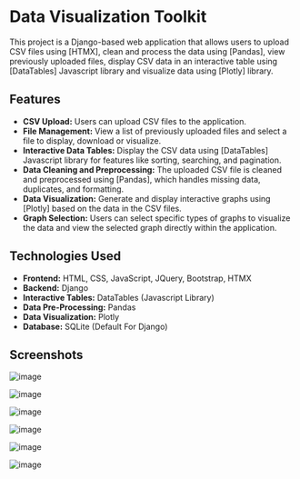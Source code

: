 # Data Visualization Toolkit
This project is a Django-based web application that allows users to upload CSV files using [HTMX], clean and process the data using [Pandas], view previously uploaded files, display CSV data in an interactive table using [DataTables] Javascript library and visualize data using [Plotly] library.

## Features
- **CSV Upload:** Users can upload CSV files to the application.
- **File Management:** View a list of previously uploaded files and select a file to display, download or visualize.
- **Interactive Data Tables:** Display the CSV data using [DataTables] Javascript library for features like sorting, searching, and pagination.
- **Data Cleaning and Preprocessing:** The uploaded CSV file is cleaned and preprocessed using [Pandas], which handles missing data, duplicates, and formatting. 
- **Data Visualization:** Generate and display interactive graphs using [Plotly] based on the data in the CSV files.
- **Graph Selection:** Users can select specific types of graphs to visualize the data and view the selected graph directly within the application.

## Technologies Used
- **Frontend:** HTML, CSS, JavaScript, JQuery, Bootstrap, HTMX
- **Backend:** Django
- **Interactive Tables:** DataTables (Javascript Library)
- **Data Pre-Processing:** Pandas
- **Data Visualization:** Plotly
- **Database:** SQLite (Default For Django)

## Screenshots
![image](https://github.com/user-attachments/assets/1eded73c-3c98-4ff3-ae22-e04be61f23a5)

![image](https://github.com/user-attachments/assets/19a5ea8c-5bb2-4fd1-9824-4d0929a7b927)

![image](https://github.com/user-attachments/assets/592498b0-d996-4035-b805-051fcfe5b789)

![image](https://github.com/user-attachments/assets/f7a0e11f-7900-41b4-98b9-1c77f6a55cbe)

![image](https://github.com/user-attachments/assets/c1d58960-3251-45d2-8ed3-57cbd2725336)

![image](https://github.com/user-attachments/assets/13f08507-49d1-4e07-b9ea-d082de1819c1)
